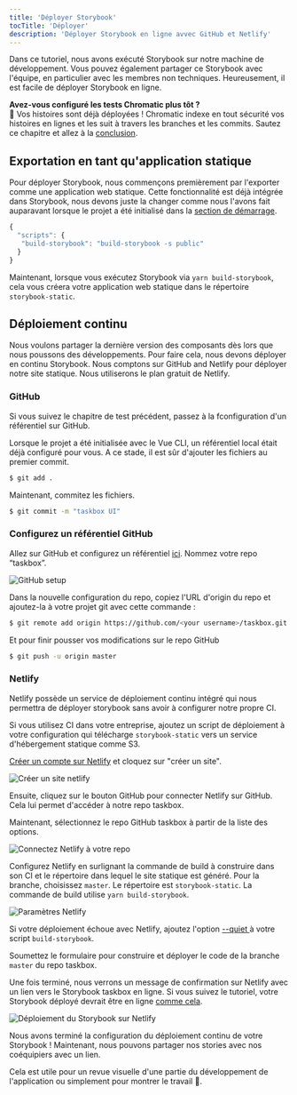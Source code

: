 ```yaml
---
title: 'Déployer Storybook'
tocTitle: 'Déployer'
description: 'Déployer Storybook en ligne avvec GitHub et Netlify'
---
```


Dans ce tutoriel, nous avons exécuté Storybook sur notre machine de développement. Vous pouvez également partager ce Storybook avec l'équipe, en particulier avec les membres non techniques. Heureusement, il est facile de déployer Storybook en ligne.

<div class="aside">
<strong>Avez-vous configuré les tests Chromatic plus tôt ?</strong>
<br/>
🎉 Vos histoires sont déjà déployées ! Chromatic indexe en tout sécurité vos histoires en lignes et les suit à travers les branches et les commits. Sautez ce chapitre et allez à la <a href="/vue/fr/conclusion">conclusion</a>.
</div>

## Exportation en tant qu'application statique

Pour déployer Storybook, nous commençons premièrement par l'exporter comme une application web statique. Cette fonctionnalité est déjà intégrée dans Storybook, nous devons juste la changer comme nous l'avons fait auparavant lorsque le projet a été initialisé dans la [section de démarrage](/vue/fr/get-started).

```javascript
{
  "scripts": {
   "build-storybook": "build-storybook -s public"
  }
}
```

Maintenant, lorsque vous exécutez Storybook via `yarn build-storybook`, cela vous créera votre application web statique dans le répertoire `storybook-static`.

## Déploiement continu

Nous voulons partager la dernière version des composants dès lors que nous poussons des développements. Pour faire cela, nous devons déployer en continu Storybook. Nous comptons sur GitHub and Netlify pour déployer notre site statique. Nous utiliserons le plan gratuit de Netlify.

### GitHub

Si vous suivez le chapitre de test précédent, passez à la fconfiguration d'un référentiel sur GitHub.

Lorsque le projet a été initialisée avec le Vue CLI, un référentiel local était déjà configuré pour vous. A ce stade, il est sûr d'ajouter les fichiers au premier commit.

```bash
$ git add .
```

Maintenant, commitez les fichiers.

```bash
$ git commit -m "taskbox UI"
```

### Configurez un référentiel GitHub

Allez sur GitHub et configurez un référentiel [ici](https://github.com/new). Nommez votre repo “taskbox”.

![GitHub setup](/intro-to-storybook/github-create-taskbox.png)

Dans la nouvelle configuration du repo, copiez l'URL d'origin du repo et ajoutez-la à votre projet git avec cette commande :

```bash
$ git remote add origin https://github.com/<your username>/taskbox.git
```

Et pour finir pousser vos modifications sur le repo GitHub

```bash
$ git push -u origin master
```

### Netlify

Netlify possède un service de déploiement continu intégré qui nous permettra de déployer storybook sans avoir à configurer notre propre CI.

<div class="aside">
Si vous utilisez CI dans votre entreprise, ajoutez un script de déploiement à votre configuration qui télécharge <code>storybook-static</code> vers un service d'hébergement statique comme S3.
</div>

[Créer un compte sur Netlify](https://app.netlify.com/start) et cloquez sur "créer un site".

![Créer un site netlify](/intro-to-storybook/netlify-create-site.png)

Ensuite, cliquez sur le bouton GitHub pour connecter Netlify sur GitHub. Cela lui permet d'accéder à notre repo taskbox.

Maintenant, sélectionnez le repo GitHub taskbox à partir de la liste des options.

![Connectez Netlify à votre repo](/intro-to-storybook/netlify-account-picker.png)

Configurez Netlify en surlignant la commande de build à construire dans son CI et le répertoire dans lequel le site statique est généré. Pour la branche, choisissez `master`. Le répertoire est `storybook-static`. La commande de build utilise `yarn build-storybook`.

![Paramètres Netlify](/intro-to-storybook/netlify-settings.png)

<div class="aside"><p>Si votre déploiement échoue avec Netlify, ajoutez l'option <a href="https://storybook.js.org/docs/configurations/cli-options/#for-build-storybook">--quiet </a>  à votre script <code>build-storybook</code>.</p></div>

Soumettez le formulaire pour construire et déployer le code de la branche `master` du repo taskbox.

Une fois terminé, nous verrons un message de confirmation sur Netlify avec un lien vers le Storybook taskbox en ligne. Si vous suivez le tutoriel, votre Storybook déployé devrait être en ligne [comme cela](https://clever-banach-415c03.netlify.com/).

![Déploiement du Storybook sur Netlify](/intro-to-storybook/netlify-storybook-deploy.png)

Nous avons terminé la configuration du déploiement continu de votre Storybook ! Maintenant, nous pouvons partager nos stories avec nos coéquipiers avec un lien.

Cela est utile pour un revue visuelle d'une partie du développement de l'application ou simplement pour montrer le travail 💅.
